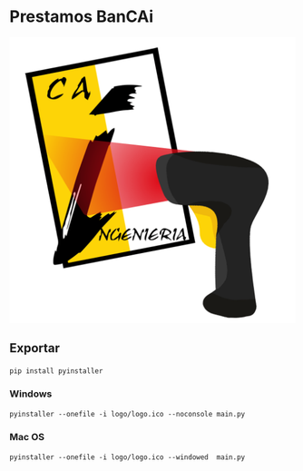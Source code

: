 
# Prestamos BanCAi

[![App Platorm](logo/Logo.png)](https://www.digitalocean.com/products/app-platform)

## Exportar

`pip install pyinstaller`
### Windows
`pyinstaller --onefile -i logo/logo.ico --noconsole main.py`
### Mac OS
`pyinstaller --onefile -i logo/logo.ico --windowed  main.py`

